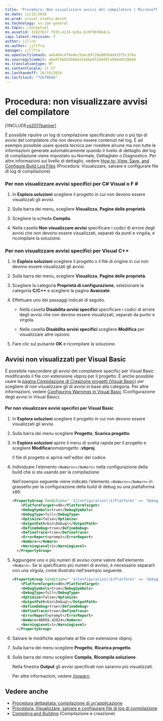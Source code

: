 ```yaml
---
title: 'Procedura: Non visualizzare avvisi del compilatore | Microsoft Docs'
ms.date: 11/15/2016
ms.prod: visual-studio-dev14
ms.technology: vs-ide-general
ms.topic: conceptual
ms.assetid: 31827b17-f933-413d-b28a-b19f903b64ca
caps.latest.revision: 7
author: jillre
ms.author: jillfra
manager: jillfra
ms.openlocfilehash: aeb404c479edec5dec89f28e80584d435f5c370a
ms.sourcegitcommit: a8e8f4bd5d508da34bbe9f2d4d9fa94da0539de0
ms.translationtype: MT
ms.contentlocale: it-IT
ms.lasthandoff: 10/19/2019
ms.locfileid: "72670648"
---
```

# <a name="how-to-suppress-compiler-warnings"></a>Procedura: non visualizzare avvisi del compilatore

[!INCLUDE[vs2017banner](../includes/vs2017banner.md)]

È possibile ripulire un log di compilazione specificando uno o più tipi di avvisi del compilatore che non devono essere contenuti nel log. È ad esempio possibile usare questa tecnica per rivedere alcune ma non tutte le informazioni generate automaticamente quando il livello di dettaglio del log di compilazione viene impostato su Normale, Dettagliato o Diagnostico. Per altre informazioni sul livello di dettaglio, vedere [How to: View, Save, and Configure Build Log Files](../ide/how-to-view-save-and-configure-build-log-files.md) (Procedura: Visualizzare, salvare e configurare file di log di compilazione)

### <a name="to-suppress-specific-warnings-for-visual-c-or-f"></a>Per non visualizzare avvisi specifici per C# Visual o F \#

1. In **Esplora soluzioni** scegliere il progetto in cui non devono essere visualizzati gli avvisi.

2. Sulla barra dei menu, scegliere **Visualizza**, **Pagine delle proprietà**.

3. Scegliere la scheda **Compila**.

4. Nella casella **Non visualizzare avvisi** specificare i codici di errore degli avvisi che non devono essere visualizzati, separati da punti e virgola, e ricompilare la soluzione.

### <a name="to-suppress-specific-warnings-for-visual-c"></a>Per non visualizzare avvisi specifici per Visual C++

1. In **Esplora soluzioni** scegliere il progetto o il file di origine in cui non devono essere visualizzati gli avvisi.

2. Sulla barra dei menu, scegliere **Visualizza**, **Pagine delle proprietà**.

3. Scegliere la categoria **Proprietà di configurazione**, selezionare la categoria **C/C++** e scegliere la pagina **Avanzate**.

4. Effettuare uno dei passaggi indicati di seguito.

    - Nella casella **Disabilita avvisi specifici** specificare i codici di errore degli avvisi che non devono essere visualizzati, separati da punto e virgola.

    - Nella casella **Disabilita avvisi specifici** scegliere **Modifica** per visualizzare altre opzioni.

5. Fare clic sul pulsante **OK** e ricompilare la soluzione.

## <a name="suppressing-warnings-for-visual-basic"></a>Avvisi non visualizzati per Visual Basic

È possibile nascondere gli avvisi del compilatore specifici per Visual Basic modificando il file con estensione vbproj per il progetto. È anche possibile usare la [pagina Compilazione di Creazione progetti (Visual Basic)](../ide/reference/compile-page-project-designer-visual-basic.md) per scegliere di non visualizzare gli di avvisi in base alla categoria. Per altre informazioni, vedere [Configuring Warnings in Visual Basic](../ide/configuring-warnings-in-visual-basic.md) (Configurazione degli avvisi in Visual Basic).

#### <a name="to-suppress-specific-warnings-for-visual-basic"></a>Per non visualizzare avvisi specifici per Visual Basic

1. In **Esplora soluzioni** scegliere il progetto in cui non devono essere visualizzati gli avvisi.

2. Sulla barra dei menu scegliere **Progetto**, **Scarica progetto**.

3. In **Esplora soluzioni** aprire il menu di scelta rapida per il progetto e scegliere **Modifica**_nomeprogetto_ **.vbproj**.

    Il file di progetto si aprirà nell'editor del codice.

4. Individuare l'elemento `<NoWarn></NoWarn>` nella configurazione della build che si sta usando per la compilazione.

    Nell'esempio seguente viene indicato l'elemento `<NoWarn></NoWarn>` in grassetto per la configurazione della build di debug su una piattaforma x86:

   ```xml
   <PropertyGroup Condition=" '$(Configuration)|$(Platform)' == 'Debug|x86' ">
       <PlatformTarget>x86</PlatformTarget>
       <DebugSymbols>true</DebugSymbols>
       <DebugType>full</DebugType>
       <Optimize>false</Optimize>
       <OutputPath>bin\Debug\</OutputPath>
       <DefineDebug>true</DefineDebug>
       <DefineTrace>true</DefineTrace>
       <ErrorReport>prompt</ErrorReport>
       <NoWarn></NoWarn>
       <WarningLevel>1</WarningLevel>
     </PropertyGroup>
   ```

5. Aggiungere uno o più numeri di avviso come valore dell'elemento `<NoWarn>`. Se si specificano più numeri di avviso, è necessario separarli con una virgola, come illustrato nell'esempio seguente.

   ```xml
   <PropertyGroup Condition=" '$(Configuration)|$(Platform)' == 'Debug|x86' ">
       <PlatformTarget>x86</PlatformTarget>
       <DebugSymbols>true</DebugSymbols>
       <DebugType>full</DebugType>
       <Optimize>false</Optimize>
       <OutputPath>bin\Debug\</OutputPath>
       <DefineDebug>true</DefineDebug>
       <DefineTrace>true</DefineTrace>
       <ErrorReport>prompt</ErrorReport>
       <NoWarn>40059,42024</NoWarn>
       <WarningLevel>1</WarningLevel>
     </PropertyGroup>
   ```

6. Salvare le modifiche apportate al file con estensione vbproj.

7. Sulla barra dei menu scegliere **Progetto**, **Ricarica progetto**.

8. Sulla barra dei menu scegliere **Compila**, **Ricompila soluzione**.

    Nella finestra **Output** gli avvisi specificati non saranno più visualizzati.

   Per altre informazioni, vedere [/nowarn](https://msdn.microsoft.com/library/7ebf2106-0652-4fdc-bf60-70fc86465d83).

## <a name="see-also"></a>Vedere anche

- [Procedura dettagliata: compilazione di un'applicazione](../ide/walkthrough-building-an-application.md)
- [Procedura: Visualizzare, salvare e configurare file di log di compilazione](../ide/how-to-view-save-and-configure-build-log-files.md)
- [Compiling and Building](../ide/compiling-and-building-in-visual-studio.md) (Compilazione e creazione)
